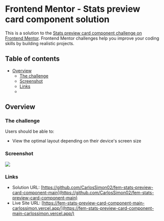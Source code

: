 # Frontend Mentor - Stats preview card component solution

This is a solution to the [Stats preview card component challenge on Frontend Mentor](https://www.frontendmentor.io/challenges/stats-preview-card-component-8JqbgoU62). Frontend Mentor challenges help you improve your coding skills by building realistic projects. 

## Table of contents

- [Overview](#overview)
  - [The challenge](#the-challenge)
  - [Screenshot](#screenshot)
  - [Links](#links)
  - 
## Overview

### The challenge

Users should be able to:

- View the optimal layout depending on their device's screen size

### Screenshot

![](./screenshot.jpg)

### Links

- Solution URL: [https://github.com/CarlosSimon02/fem-stats-preview-card-component-main](https://github.com/CarlosSimon02/fem-stats-preview-card-component-main)
- Live Site URL: [https://fem-stats-preview-card-component-main-carlossimon.vercel.app/](https://fem-stats-preview-card-component-main-carlossimon.vercel.app/)
